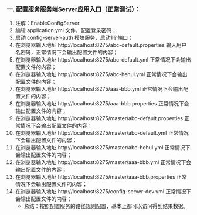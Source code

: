 ### 一. 配置服务服务端Server应用入口（正常测试）：

 1. 注解：EnableConfigServer
 2. 编辑 application.yml 文件，配置登录密码；
 3. 启动 config-server-auth 模块服务，启动1个端口；
 4. 在浏览器输入地址 http://localhost:8275/abc-default.properties 输入用户名密码，正常情况下会输出配置文件的内容；
 5. 在浏览器输入地址 http://localhost:8275/abc-default.yml 正常情况下会输出配置文件的内容；
 6. 在浏览器输入地址 http://localhost:8275/abc-hehui.yml 正常情况下会输出配置文件的内容；
 7. 在浏览器输入地址 http://localhost:8275/aaa-bbb.yml 正常情况下会输出配置文件的内容；
 8. 在浏览器输入地址 http://localhost:8275/aaa-bbb.properties 正常情况下会输出配置文件的内容；
 9. 在浏览器输入地址 http://localhost:8275/master/abc-default.properties 正常情况下会输出配置文件的内容；
 10. 在浏览器输入地址 http://localhost:8275/master/abc-default.yml 正常情况下会输出配置文件的内容；
 11. 在浏览器输入地址 http://localhost:8275/master/abc-hehui.yml 正常情况下会输出配置文件的内容；
 12. 在浏览器输入地址 http://localhost:8275/master/aaa-bbb.yml 正常情况下会输出配置文件的内容；
 13. 在浏览器输入地址 http://localhost:8275/master/aaa-bbb.properties 正常情况下会输出配置文件的内容；
 14. 在浏览器输入地址 http://localhost:8275/config-server-dev.yml 正常情况下会输出配置文件的内容；
     * 总结：按照配置服务的路径规则配置，基本上都可以访问得到结果数据。